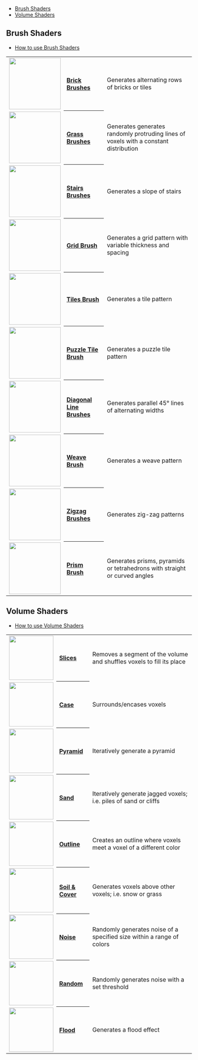 <!-- TOC -->
- [Brush Shaders](#brush-shaders)
- [Volume Shaders](#volume-shaders)

## Brush Shaders

- [How to use Brush Shaders](brush-shaders)

<!-- LIST list_brushes 140 -->
<table>
	<tr>
		<td valign="center" align="left"><a href="Brick-Brushes"><img width="140" src="https://s3.amazonaws.com/misc.lachlanmcdonald.com/magicavoxel-shaders/icons1/bricks.png?cache=159" alt=""></a></td>
		<th valign="center" align="left"><a href="Brick-Brushes">Brick Brushes</a></th>
		<td valign="center">Generates alternating rows of bricks or tiles</td>
	</tr>
	<tr>
		<td valign="center" align="left"><a href="Grass-Brushes"><img width="140" src="https://s3.amazonaws.com/misc.lachlanmcdonald.com/magicavoxel-shaders/icons1/grass.png?cache=159" alt=""></a></td>
		<th valign="center" align="left"><a href="Grass-Brushes">Grass Brushes</a></th>
		<td valign="center">Generates generates randomly protruding lines of voxels with a constant distribution</td>
	</tr>
	<tr>
		<td valign="center" align="left"><a href="Stairs-Brushes"><img width="140" src="https://s3.amazonaws.com/misc.lachlanmcdonald.com/magicavoxel-shaders/icons1/stairs.png?cache=159" alt=""></a></td>
		<th valign="center" align="left"><a href="Stairs-Brushes">Stairs Brushes</a></th>
		<td valign="center">Generates a slope of stairs</td>
	</tr>
	<tr>
		<td valign="center" align="left"><a href="Grid-Brush"><img width="140" src="https://s3.amazonaws.com/misc.lachlanmcdonald.com/magicavoxel-shaders/icons1/grid.png?cache=159" alt=""></a></td>
		<th valign="center" align="left"><a href="Grid-Brush">Grid Brush</a></th>
		<td valign="center">Generates a grid pattern with variable thickness and spacing</td>
	</tr>
	<tr>
		<td valign="center" align="left"><a href="Tiles-Brush"><img width="140" src="https://s3.amazonaws.com/misc.lachlanmcdonald.com/magicavoxel-shaders/icons1/tiles.png?cache=159" alt=""></a></td>
		<th valign="center" align="left"><a href="Tiles-Brush">Tiles Brush</a></th>
		<td valign="center">Generates a tile pattern</td>
	</tr>
	<tr>
		<td valign="center" align="left"><a href="Puzzle-Tiles-Brush"><img width="140" src="https://s3.amazonaws.com/misc.lachlanmcdonald.com/magicavoxel-shaders/icons1/tiles_puzzle.png?cache=159" alt=""></a></td>
		<th valign="center" align="left"><a href="Puzzle-Tiles-Brush">Puzzle Tile Brush</a></th>
		<td valign="center">Generates a puzzle tile pattern</td>
	</tr>
	<tr>
		<td valign="center" align="left"><a href="Diagonal-Line-Brushes"><img width="140" src="https://s3.amazonaws.com/misc.lachlanmcdonald.com/magicavoxel-shaders/icons1/diagonal2.png?cache=159" alt=""></a></td>
		<th valign="center" align="left"><a href="Diagonal-Line-Brushes">Diagonal Line Brushes</a></th>
		<td valign="center">Generates parallel 45° lines of alternating widths</td>
	</tr>
	<tr>
		<td valign="center" align="left"><a href="Weave-Brush"><img width="140" src="https://s3.amazonaws.com/misc.lachlanmcdonald.com/magicavoxel-shaders/icons1/weave.png?cache=159" alt=""></a></td>
		<th valign="center" align="left"><a href="Weave-Brush">Weave Brush</a></th>
		<td valign="center">Generates a weave pattern</td>
	</tr>
	<tr>
		<td valign="center" align="left"><a href="Zigzag-Brushes"><img width="140" src="https://s3.amazonaws.com/misc.lachlanmcdonald.com/magicavoxel-shaders/icons1/zigzag2.png?cache=159" alt=""></a></td>
		<th valign="center" align="left"><a href="Zigzag-Brushes">Zigzag Brushes</a></th>
		<td valign="center">Generates zig-zag patterns</td>
	</tr>
	<tr>
		<td valign="center" align="left"><a href="Prism-Brush"><img width="140" src="https://s3.amazonaws.com/misc.lachlanmcdonald.com/magicavoxel-shaders/icons1/prism.png?cache=159" alt=""></a></td>
		<th valign="center" align="left"><a href="Prism-Brush">Prism Brush</a></th>
		<td valign="center">Generates prisms, pyramids or tetrahedrons with straight or curved angles</td>
	</tr>
</table>
<!-- END -->

## Volume Shaders

- [How to use Volume Shaders](volume-shaders)

<!-- LIST list_volumes 120 -->
<table>
	<tr>
		<td valign="center" align="left"><a href="slices"><img width="120" src="https://s3.amazonaws.com/misc.lachlanmcdonald.com/magicavoxel-shaders/icons1/slice.png?cache=159" alt=""></a></td>
		<th valign="center" align="left"><a href="slices">Slices</a></th>
		<td valign="center">Removes a segment of the volume and shuffles voxels to fill its place</td>
	</tr>
	<tr>
		<td valign="center" align="left"><a href="case"><img width="120" src="https://s3.amazonaws.com/misc.lachlanmcdonald.com/magicavoxel-shaders/icons1/case.png?cache=159" alt=""></a></td>
		<th valign="center" align="left"><a href="case">Case</a></th>
		<td valign="center">Surrounds/encases voxels</td>
	</tr>
	<tr>
		<td valign="center" align="left"><a href="pyramid"><img width="120" src="https://s3.amazonaws.com/misc.lachlanmcdonald.com/magicavoxel-shaders/icons1/pyramid.png?cache=159" alt=""></a></td>
		<th valign="center" align="left"><a href="pyramid">Pyramid</a></th>
		<td valign="center">Iteratively generate a pyramid</td>
	</tr>
	<tr>
		<td valign="center" align="left"><a href="sand"><img width="120" src="https://s3.amazonaws.com/misc.lachlanmcdonald.com/magicavoxel-shaders/icons1/sand.png?cache=159" alt=""></a></td>
		<th valign="center" align="left"><a href="sand">Sand</a></th>
		<td valign="center">Iteratively generate jagged voxels; i.e. piles of sand or cliffs</td>
	</tr>
	<tr>
		<td valign="center" align="left"><a href="outline"><img width="120" src="https://s3.amazonaws.com/misc.lachlanmcdonald.com/magicavoxel-shaders/icons1/outline.png?cache=159" alt=""></a></td>
		<th valign="center" align="left"><a href="outline">Outline</a></th>
		<td valign="center">Creates an outline where voxels meet a voxel of a different color</td>
	</tr>
	<tr>
		<td valign="center" align="left"><a href="Soil-&-Cover"><img width="120" src="https://s3.amazonaws.com/misc.lachlanmcdonald.com/magicavoxel-shaders/icons1/soil.png?cache=159" alt=""></a></td>
		<th valign="center" align="left"><a href="Soil-&-Cover">Soil &amp; Cover</a></th>
		<td valign="center">Generates voxels above other voxels; i.e. snow or grass</td>
	</tr>
	<tr>
		<td valign="center" align="left"><a href="noise"><img width="120" src="https://s3.amazonaws.com/misc.lachlanmcdonald.com/magicavoxel-shaders/icons1/noise.png?cache=159" alt=""></a></td>
		<th valign="center" align="left"><a href="noise">Noise</a></th>
		<td valign="center">Randomly generates noise of a specified size within a range of colors</td>
	</tr>
	<tr>
		<td valign="center" align="left"><a href="random"><img width="120" src="https://s3.amazonaws.com/misc.lachlanmcdonald.com/magicavoxel-shaders/icons1/random.png?cache=159" alt=""></a></td>
		<th valign="center" align="left"><a href="random">Random</a></th>
		<td valign="center">Randomly generates noise with a set threshold</td>
	</tr>
	<tr>
		<td valign="center" align="left"><a href="flood"><img width="120" src="https://s3.amazonaws.com/misc.lachlanmcdonald.com/magicavoxel-shaders/icons1/flood.png?cache=159" alt=""></a></td>
		<th valign="center" align="left"><a href="flood">Flood</a></th>
		<td valign="center">Generates a flood effect</td>
	</tr>
</table>
<!-- END -->


